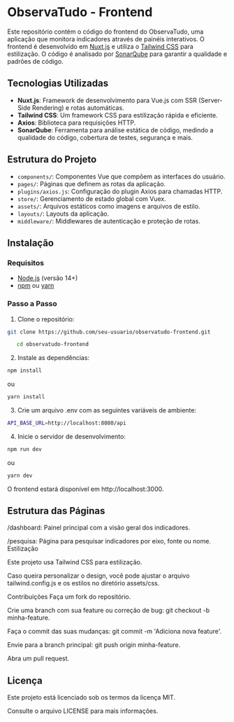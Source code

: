 # ObservaTudo - Frontend

Este repositório contém o código do frontend do ObservaTudo, uma aplicação que monitora indicadores através de painéis interativos. O frontend é desenvolvido em [Nuxt.js](https://nuxtjs.org/) e utiliza o [Tailwind CSS](https://tailwindcss.com/) para estilização. O código é analisado por [SonarQube](https://www.sonarqube.org/) para garantir a qualidade e padrões de código.

## Tecnologias Utilizadas

- **Nuxt.js**: Framework de desenvolvimento para Vue.js com SSR (Server-Side Rendering) e rotas automáticas.
- **Tailwind CSS**: Um framework CSS para estilização rápida e eficiente.
- **Axios**: Biblioteca para requisições HTTP.
- **SonarQube**: Ferramenta para análise estática de código, medindo a qualidade do código, cobertura de testes, segurança e mais.

## Estrutura do Projeto

- `components/`: Componentes Vue que compõem as interfaces do usuário.
- `pages/`: Páginas que definem as rotas da aplicação.
- `plugins/axios.js`: Configuração do plugin Axios para chamadas HTTP.
- `store/`: Gerenciamento de estado global com Vuex.
- `assets/`: Arquivos estáticos como imagens e arquivos de estilo.
- `layouts/`: Layouts da aplicação.
- `middleware/`: Middlewares de autenticação e proteção de rotas.

## Instalação

### Requisitos

- [Node.js](https://nodejs.org/) (versão 14+)
- [npm](https://www.npmjs.com/) ou [yarn](https://yarnpkg.com/)

### Passo a Passo

1. Clone o repositório:

```bash
git clone https://github.com/seu-usuario/observatudo-frontend.git
```

```bash
   cd observatudo-frontend
```
2. Instale as dependências:

```bash
npm install
```
ou
```bash
yarn install
```
3. Crie um arquivo .env com as seguintes variáveis de ambiente:

```bash
API_BASE_URL=http://localhost:8080/api
```

4. Inicie o servidor de desenvolvimento:
```bash
npm run dev
```
ou
```bash
yarn dev
```

O frontend estará disponível em http://localhost:3000.



## Estrutura das Páginas
/dashboard: Painel principal com a visão geral dos indicadores.

/pesquisa: Página para pesquisar indicadores por eixo, fonte ou nome.
Estilização

Este projeto usa Tailwind CSS para estilização.

Caso queira personalizar o design, você pode ajustar o arquivo tailwind.config.js e os estilos no diretório assets/css.

Contribuições
Faça um fork do repositório.

Crie uma branch com sua feature ou correção de bug: git checkout -b minha-feature.

Faça o commit das suas mudanças: git commit -m 'Adiciona nova feature'.

Envie para a branch principal: git push origin minha-feature.

Abra um pull request.

## Licença
Este projeto está licenciado sob os termos da licença MIT.

Consulte o arquivo LICENSE para mais informações.
